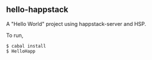 hello-happstack
---------------

A "Hello World" project using happstack-server and HSP.

To run,

    $ cabal install
    $ HelloHapp

